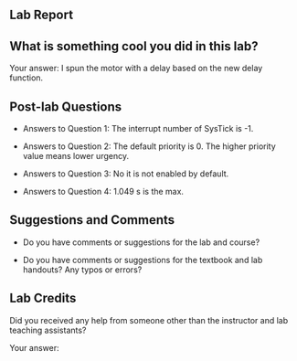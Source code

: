 ##  Lab Report ##

What is something cool you did in this lab?
-----------
Your answer: I spun the motor with a delay based on the new delay function.


Post-lab Questions
-------

* Answers to Question 1: The interrupt number of SysTick is -1.

* Answers to Question 2: The default priority is 0. The higher priority value means lower urgency.

* Answers to Question 3: No it is not enabled by default.

* Answers to Question 4: 1.049 s is the max.


Suggestions and Comments
-------

* Do you have comments or suggestions for the lab and course?


* Do you have comments or suggestions for the textbook and lab handouts? Any typos or errors?



Lab Credits
-------
Did you received any help from someone other than the instructor and lab teaching assistants?

Your answer: 


